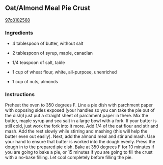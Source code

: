 ## Oat/Almond Meal Pie Crust

[97c8102568](http://tastykitchen.com/recipes/special-dietary-needs/gluten-free/oatalmond-meal-pie-crust/)

### Ingredients

 - 4 tablespoon of butter, without salt

 - 2 tablespoon of syrup, maple, canadian

 - 1/4 teaspoon of salt, table

 - 1 cup of wheat flour, white, all-purpose, unenriched

 - 1 cup of nuts, almonds

### Instructions

Preheat the oven to 350 degrees F. Line a pie dish with parchment paper with opposing sides exposed (your handles so you can take the pie out of the dish)I just put a straight sheet of parchment paper in there. Mix the butter, maple syrup and sea salt in a large bowl with a fork. If your butter is still cold, just work the fork into it more. Add 1/4 of the oat flour and stir and mash. Add the rest slowly while stirring and mashing (this will help the butter even out easily). Next, add the almond meal and stir and mash. Use your hand to ensure that butter is worked into the dough evenly. Press the dough in to the prepared pie dish. Bake at 350 degrees F for 10 minutes if you are going to bake a pie, or 15 minutes if you are going to fill the crust with a no-bake filling. Let cool completely before filling the pie.